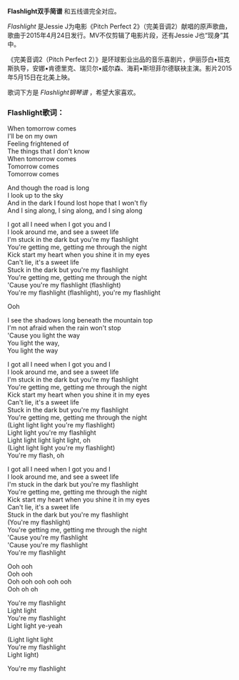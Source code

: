 

**Flashlight双手简谱** 和五线谱完全对应。

_Flashlight_ 是Jessie J为电影《Pitch Perfect
2》（完美音调2）献唱的原声歌曲，歌曲于2015年4月24日发行。MV不仅剪辑了电影片段，还有Jessie J也“现身”其中。

《完美音调2（Pitch Perfect
2）》是环球影业出品的音乐喜剧片，伊丽莎白•班克斯执导，安娜•肯德里克、瑞贝尔•威尔森、海莉•斯坦菲尔德联袂主演。影片2015年5月15日在北美上映。

歌词下方是 _Flashlight钢琴谱_ ，希望大家喜欢。

### Flashlight歌词：

When tomorrow comes  
I'll be on my own  
Feeling frightened of  
The things that I don't know  
When tomorrow comes  
Tomorrow comes  
Tomorrow comes

And though the road is long  
I look up to the sky  
And in the dark I found lost hope that I won't fly  
And I sing along, I sing along, and I sing along

I got all I need when I got you and I  
I look around me, and see a sweet life  
I'm stuck in the dark but you're my flashlight  
You're getting me, getting me through the night  
Kick start my heart when you shine it in my eyes  
Can't lie, it's a sweet life  
Stuck in the dark but you're my flashlight  
You're getting me, getting me through the night  
'Cause you're my flashlight (flashlight)  
You're my flashlight (flashlight), you're my flashlight

Ooh

I see the shadows long beneath the mountain top  
I'm not afraid when the rain won't stop  
'Cause you light the way  
You light the way,  
You light the way

I got all I need when I got you and I  
I look around me, and see a sweet life  
I'm stuck in the dark but you're my flashlight  
You're getting me, getting me through the night  
Kick start my heart when you shine it in my eyes  
Can't lie, it's a sweet life  
Stuck in the dark but you're my flashlight  
You're getting me, getting me through the night  
(Light light light you're my flashlight)  
Light light you're my flashlight  
Light light light light light, oh  
(Light light light you're my flashlight)  
You're my flash, oh

I got all I need when I got you and I  
I look around me, and see a sweet life  
I'm stuck in the dark but you're my flashlight  
You're getting me, getting me through the night  
Kick start my heart when you shine it in my eyes  
Can't lie, it's a sweet life  
Stuck in the dark but you're my flashlight  
(You're my flashlight)  
You're getting me, getting me through the night  
'Cause you're my flashlight  
'Cause you're my flashlight  
You're my flashlight

Ooh ooh  
Ooh ooh  
Ooh ooh ooh ooh ooh  
Ooh oh oh

You're my flashlight  
Light light  
You're my flashlight  
Light light ye-yeah

(Light light light  
You're my flashlight  
Light light)

You're my flashlight

